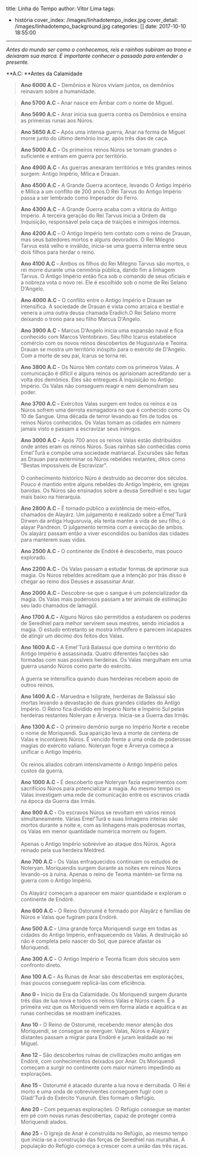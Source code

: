 title: Linha do Tempo
author: Vitor Lima
tags:
  - história
cover_index: /images/linhadotempo_index.jpg
cover_detail: /images/linhadotempo_background.jpg
categories: []
date: 2017-10-10 18:55:00
---
*Antes do mundo ser como o conhecemos, reis e rainhas subiram ao trono e deixaram sua marca. É importante conhecer o passado para entender o presente.*

**A.C: **Antes da Calamidade

> **Ano 6000 A.C -** Demônios e Núros viviam juntos, os demônios reinavam sobre a humanidade.

> **Ano 5700 A.C -** Anar nasce em Âmbar com o nome de Miguel.

> **Ano 5690 A.C -** Anar inicia sua guerra contra os Demônios e ensina as primeiras runas aos Núros.

> **Ano 5650 A.C -** Após uma intensa guerra, Anar na forma de Miguel morre junto do último demônio Incar, após três dias de caça.

> **Ano 5000 A.C -** Os primeiros reinos Núros se tornam grandes o suficiente e entram em guerra por território.

> **Ano 4900 A.C -** As guerras anexaram territórios e três grandes reinos surgem: Antigo Império, Mílica e Drauan.

> **Ano 4500 A.C -** A Grande Guerra acontece, levando O Antigo Império e Mílica a um conflito de 200 anos.O Rei Tarvus do Antigo Império passa a ser lembrado como Imperador do Ferro.

> **Ano 4300 A.C -** A Grande Guerra acaba com a vitória do Antigo Império. A terceira geração do Rei Tarvus inicia a Ordem da Inquisição, responsável pela caça de traições e inimigos internos.

> **Ano 4200 A.C -** O Antigo Império tem contato com o reino de Drauan, mas seus batedores mortos e alguns devorados. O Rei Milegno Tarvus está velho e inválido, inicia-se uma guerra interna entre seus dois filhos para herdar o reino.

> **Ano 4100 A.C -** Ambos os filhos do Rei Milegno Tarvus são mortos, o rei morre durante uma cerimônia pública, dando fim a linhagem Tarvus. O Antigo Império então fica sob o comando de seus oficiais e a nobreza vota o novo rei. Ele é escolhido sob o nome de Rei Selano D'Angelo.

> **Ano 4000 A.C -** O conflito entre o Antigo Império e Drauan se intensifica. A sociedade de Drauan é vista como arcaica e bestial e venera a uma outra deusa chamada Eradich.O Rei Selano morre deixando o trono para seu filho Marcus D'Angelo.

> **Ano 3900 A.C -** Marcus D'Angelo inicia uma expansão naval e fica conhecido com Marcos Ventobravo. Seu filho Icarus estabelece comércio com os novos reinos descobertos de Hugusruvia e Teoma. Drauan se mostra um território inóspito para o exército de D'Angelo. Com a morte de seu pai, Icarus se torna rei.

> **Ano 3800 A.C -** Os Núros têm contato com os primeiros Valas. A comunicação é difícil e alguns reinos os aprisionam acreditando ser a volta dos demônios. Eles são entregues Ä inquisição no Antigo Império. Os Valas não conseguem reagir e nem demonstram seu poder.

> **Ano 3700 A.C -** Exércitos Valas surgem em todos os reinos e os Núros sofrem uma derrota esmagadora no que é conhecido como Os 10 de Sangue. Uma década de terror levando ao fim de todos os reinos Núros conhecidos. Os Valas tomam as cidades em número jamais visto e passam a escravizar seus inimigos.

> **Ano 3000 A.C -** Após 700 anos os reinos Valas estão distribuídos onde antes eram os reinos Núros. Suas rainhas são conhecidas como Emel'Turã e compõe uma sociedade matriarcal. Excursões são feitas as Drauan para exterminar os Núros rebeldes restantes, ditos como "Bestas impossíveis de Escravizar".
> <br><br>
> O conhecimento histórico Núro é destruído ao decorrer dos séculos. Pouco é mantido entre alguns rebeldes do Antigo Império, em igrejas banidas. Os Núros são ensinados sobre a deusa Seredhiel e seu lugar mais baixo na hierarquia.

> **Ano 2800 A.C -** É tornado público a existência de meio-elfos, chamados de Alayárz. Um julgamento é realizado sobre a Emel'Turã Dirwen da antiga Hugusruvia, ela tenta manter a vida de seu filho, o alayar Pandreon. O julgamento termina com a execução de ambos. Os alayárz passam então a viver escondidos ou banidos das cidades para manterem suas vidas.

> **Ano 2500 A.C -** O continente de Endórë é descoberto, mas pouco explorado.

> **Ano 2200 A.C -** Os Valas passam a estudar formas de aprimorar sua magia. Os Núros rebeldes acreditam que a intenção por trás disso é chegar ao reino dos Deuses e assassinar Anar.

> **Ano 2000 A.C -** Descobre-se que o sangue é um potencializador da magia. Os Valas mais poderosos passam a ter animais de estimação seu lado chamados de lamagûl.

> **Ano 1700 A.C -** Alguns Núros são permitidos a estudarem os poderes de Seredhiel para melhor servirem seus mestres, sendo iniciados a magia. O estudo entretanto se mostra infrutífero e parecem incapazes de atingir um décimo dos feitos dos Valas.

> **Ano 1600 A.C -** A Emel'Turã Balassui que domina o território do Antigo Império é assassinada. Quatro diferentes facções são formadas com suas possíveis herdeiras. Os Valas mergulham em uma guerra usando Núros como parte do exército.
> <br><br>
> A guerra se intensifica quando duas herdeiras recebem apoio de outros reinos.

> **Ano 1400 A.C -** Maruedna e Isilgrate, herdeiras de Balassui são mortas levando a devastação de duas grandes cidades do Antigo Império. O Reino fica dividido em Império Norte e Império Sul pelas herdeiras restantes Noleryan e Ärverya. Inicia-se a Guerra das Irmãs.

> **Ano 1300 A.C -** O primeiro demônio surge no Império Norte e recebe o nome de Moriquendi. Sua aparição leva a morte de centena de Valas e incontáveis Núros. É vencido frente a uma onda de poderosas magias do exército valiano. Noleryan foge e Ärverya começa a unificar o Antigo Império.
> <br><br>
> Os reinos aliados cobram intensivamente o Antigo Império pelos custos da guerra.

> **Ano 1000 A.C -** É descoberto que Noleryan fazia experimentos com sacrifícios Núros para potencializar a magia. Ao mesmo tempo os Valas investigam uma rede de comunicação entre os escravos criada na época da Guerra das Irmãs.

> **Ano 900 A.C -** Os escravos Núros se revoltam em vários reinos simultaneamente. Várias Emel'Turã e suas linhagens inteiras são mortos durante a noite e, com as linhagens mais poderosas mortas, os Valas em menor quantidade numérica morrem ou fogem.
> <br><br>
> Apenas o Antigo Império sobrevive ao ataque dos Núros. Agora reinado pela sua herdeira Meldred.

> **Ano 700 A.C -** Os Valas enfraquecidos continuam os estudos de Noleryan. Moriquendis surgem durante as noites em reinos Núros levando-os à ruína. Apenas o reino de Teoma mantém-se firme na guerra com o Antigo Império.
> <br><br>
> Os Alayárz começam a aparecer em maior quantidade e exploram o continente de Endórë.

> **Ano 600 A.C -** O Reino Ostorumë é formado por Alayárz e famílias de Núros e Valas que fugiram para Endórë. 

> **Ano 500 A.C -** Uma grande força Moriquendi surge em todas as cidades do Antigo Império, enfraquecendo os Valas. A destruição só não é completa pelo nascer do Sol, que parece afastar os Moriquendi.

> **Ano 300 A.C -** O Antigo Império e Teoma ficam dois séculos sem confronto direto. 

> **Ano 100 A.C -** As Runas de Anar são descobertas em explorações, mas poucos conseguem replicá-las com eficiência.

> **Ano 0 -** Início da Era da Calamidade. Os Moriquendi surgem durante três dias de lua nova e todos os reinos Valas e Núros caem. É a primeira vez que os Moriquendi vem em forma alada e aquática e as runas conhecidas se mostram ineficazes.

> **Ano 10 -** O Reino de Ostorumë, recebendo menor atenção dos Moriquendi, se consegue se reerguer. Valas, Núros e Alayárz distantes passam a migrar para Endórë e juram lealdade ao rei Miguel.

> **Ano 12 -** São descobertos ruínas de civilizações muito antigas em Endórë, com conhecimentos deixados por Anar. Os Moriquendi começam a surgir no continente com maior número impedindo as explorações.

> **Ano 15 -** Ostorumë é atacado durante a lua nova e derrubada. O Rei é morto e uma onda de sobreviventes conseguem fugir com o Gladi'Turã do Exército Yusuruh. Eles formam o Refúgio.

> **Ano 20 -** Com pequenas explorações. O Refúgio consegue se manter em pé com novas runas descobertas, capaz de proteger contra Moriquendi alados.

> **Ano 25 -** O Igreja de Anar é construída no Refúgio, ao mesmo tempo que inicia-se a construção das forças de Seredhiel nas muralhas. A população do Refúgio começa a crescer com a união das três raças.


<br>